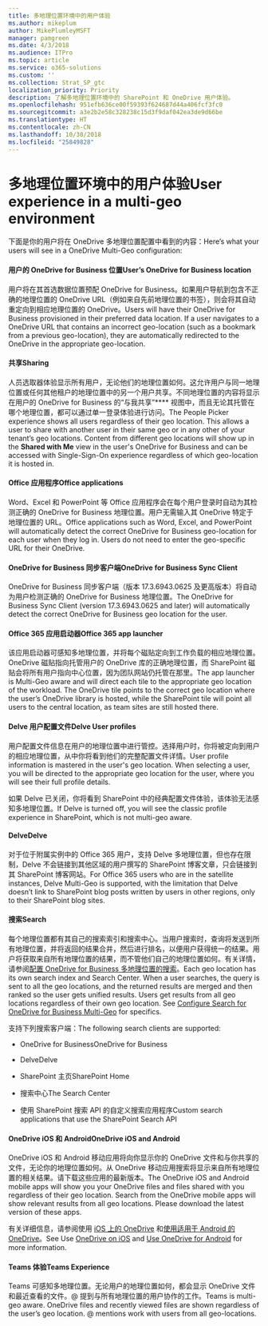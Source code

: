 ```yaml
---
title: 多地理位置环境中的用户体验
ms.author: mikeplum
author: MikePlumleyMSFT
manager: pamgreen
ms.date: 4/3/2018
ms.audience: ITPro
ms.topic: article
ms.service: o365-solutions
ms.custom: ''
ms.collection: Strat_SP_gtc
localization_priority: Priority
description: 了解多地理位置环境中的 SharePoint 和 OneDrive 用户体验。
ms.openlocfilehash: 951efb636ce00f59393f624687d44a406fcf3fc0
ms.sourcegitcommit: a3e2b2e58c328238c15d3f9daf042ea3de9d66be
ms.translationtype: HT
ms.contentlocale: zh-CN
ms.lasthandoff: 10/30/2018
ms.locfileid: "25849828"
---
```

# <a name="user-experience-in-a-multi-geo-environment"></a><span data-ttu-id="2c906-103">多地理位置环境中的用户体验</span><span class="sxs-lookup"><span data-stu-id="2c906-103">User experience in a multi-geo environment</span></span>

<span data-ttu-id="2c906-104">下面是你的用户将在 OneDrive 多地理位置配置中看到的内容：</span><span class="sxs-lookup"><span data-stu-id="2c906-104">Here’s what your users will see in a OneDrive Multi-Geo configuration:</span></span>

#### <a name="users-onedrive-for-business-location"></a><span data-ttu-id="2c906-105">用户的 OneDrive for Business 位置</span><span class="sxs-lookup"><span data-stu-id="2c906-105">User’s OneDrive for Business location</span></span>

<span data-ttu-id="2c906-p101">用户将在其首选数据位置预配 OneDrive for Business。如果用户导航到包含不正确的地理位置的 OneDrive URL（例如来自先前地理位置的书签），则会将其自动重定向到相应地理位置的 OneDrive。</span><span class="sxs-lookup"><span data-stu-id="2c906-p101">Users will have their OneDrive for Business provisioned in their preferred data location. If a user navigates to a OneDrive URL that contains an incorrect geo-location (such as a bookmark from a previous geo-location), they are automatically redirected to the OneDrive in the appropriate geo-location.</span></span>

#### <a name="sharing"></a><span data-ttu-id="2c906-108">共享</span><span class="sxs-lookup"><span data-stu-id="2c906-108">Sharing</span></span>

<span data-ttu-id="2c906-p102">人员选取器体验显示所有用户，无论他们的地理位置如何。这允许用户与同一地理位置或任何其他租户的地理位置中的另一个用户共享。不同地理位置的内容将显示在用户的 OneDrive for Business 的“与我共享”\*\*\*\* 视图中，而且无论其托管在哪个地理位置，都可以通过单一登录体验进行访问。</span><span class="sxs-lookup"><span data-stu-id="2c906-p102">The People Picker experience shows all users regardless of their geo location. This allows a user to share with another user in their same geo or in any other of your tenant’s geo locations. Content from different geo locations will show up in the **Shared with Me** view in the user's OneDrive for Business and can be accessed with Single-Sign-On experience regardless of which geo-location it is hosted in.</span></span>

#### <a name="office-applications"></a><span data-ttu-id="2c906-112">Office 应用程序</span><span class="sxs-lookup"><span data-stu-id="2c906-112">Office applications</span></span>

<span data-ttu-id="2c906-p103">Word、Excel 和 PowerPoint 等 Office 应用程序会在每个用户登录时自动为其检测正确的 OneDrive for Business 地理位置。用户无需输入其 OneDrive 特定于地理位置的 URL。</span><span class="sxs-lookup"><span data-stu-id="2c906-p103">Office applications such as Word, Excel, and PowerPoint will automatically detect the correct OneDrive for Business geo-location for each user when they log in. Users do not need to enter the geo-specific URL for their OneDrive.</span></span>

#### <a name="onedrive-for-business-sync-client"></a><span data-ttu-id="2c906-115">OneDrive for Business 同步客户端</span><span class="sxs-lookup"><span data-stu-id="2c906-115">OneDrive for Business Sync Client</span></span>

<span data-ttu-id="2c906-116">OneDrive for Business 同步客户端（版本 17.3.6943.0625 及更高版本）将自动为用户检测正确的 OneDrive for Business 地理位置。</span><span class="sxs-lookup"><span data-stu-id="2c906-116">The OneDrive for Business Sync Client (version 17.3.6943.0625 and later) will automatically detect the correct OneDrive for Business geo location for the user.</span></span>

#### <a name="office-365-app-launcher"></a><span data-ttu-id="2c906-117">Office 365 应用启动器</span><span class="sxs-lookup"><span data-stu-id="2c906-117">Office 365 app launcher</span></span>

<span data-ttu-id="2c906-p104">该应用启动器可感知多地理位置，并将每个磁贴定向到工作负载的相应地理位置。OneDrive 磁贴指向托管用户的 OneDrive 库的正确地理位置，而 SharePoint 磁贴会将所有用户指向中心位置，因为团队网站仍托管在那里。</span><span class="sxs-lookup"><span data-stu-id="2c906-p104">The app launcher is Multi-Geo aware and will direct each tile to the appropriate geo location of the workload. The OneDrive tile points to the correct geo location where the user’s OneDrive library is hosted, while the SharePoint tile will point all users to the central location, as team sites are still hosted there.</span></span>

#### <a name="delve-user-profiles"></a><span data-ttu-id="2c906-120">Delve 用户配置文件</span><span class="sxs-lookup"><span data-stu-id="2c906-120">Delve User profiles</span></span>

<span data-ttu-id="2c906-p105">用户配置文件信息在用户的地理位置中进行管控。选择用户时，你将被定向到用户的相应地理位置，从中你将看到他们的完整配置文件详情。</span><span class="sxs-lookup"><span data-stu-id="2c906-p105">User profile information is mastered in the user's geo location. When selecting a user, you will be directed to the appropriate geo location for the user, where you will see their full profile details.</span></span>

<span data-ttu-id="2c906-123">如果 Delve 已关闭，你将看到 SharePoint 中的经典配置文件体验，该体验无法感知多地理位置。</span><span class="sxs-lookup"><span data-stu-id="2c906-123">If Delve is turned off, you will see the classic profile experience in SharePoint, which is not multi-geo aware.</span></span>

#### <a name="delve"></a><span data-ttu-id="2c906-124">Delve</span><span class="sxs-lookup"><span data-stu-id="2c906-124">Delve</span></span>

<span data-ttu-id="2c906-125">对于位于附属实例中的 Office 365 用户，支持 Delve 多地理位置，但也存在限制，Delve 不会链接到其他区域的用户撰写的 SharePoint 博客文章，只会链接到其 SharePoint 博客网站。</span><span class="sxs-lookup"><span data-stu-id="2c906-125">For Office 365 users who are in the satellite instances, Delve Multi-Geo is supported, with the limitation that Delve doesn’t link to SharePoint blog posts written by users in other regions, only to their SharePoint blog sites.</span></span>

#### <a name="search"></a><span data-ttu-id="2c906-126">搜索</span><span class="sxs-lookup"><span data-stu-id="2c906-126">Search</span></span>

<span data-ttu-id="2c906-p106">每个地理位置都有其自己的搜索索引和搜索中心。当用户搜索时，查询将发送到所有地理位置，并将返回的结果合并，然后进行排名，以便用户获得统一的结果。用户将获取来自所有地理位置的结果，而不管他们自己的地理位置如何。有关详情，请参阅[配置 OneDrive for Business 多地理位置的搜索](configure-search-for-multi-geo.md)。</span><span class="sxs-lookup"><span data-stu-id="2c906-p106">Each geo location has its own search index and Search Center. When a user searches, the query is sent to all the geo locations, and the returned results are merged and then ranked so the user gets unified results. Users get results from all geo locations regardless of their own geo location. See [Configure Search for OneDrive for Business Multi-Geo](configure-search-for-multi-geo.md) for specifics.</span></span>

<span data-ttu-id="2c906-131">支持下列搜索客户端：</span><span class="sxs-lookup"><span data-stu-id="2c906-131">The following search clients are supported:</span></span>

-   <span data-ttu-id="2c906-132">OneDrive for Business</span><span class="sxs-lookup"><span data-stu-id="2c906-132">OneDrive for Business</span></span>

-   <span data-ttu-id="2c906-133">Delve</span><span class="sxs-lookup"><span data-stu-id="2c906-133">Delve</span></span>

-   <span data-ttu-id="2c906-134">SharePoint 主页</span><span class="sxs-lookup"><span data-stu-id="2c906-134">SharePoint Home</span></span>

-   <span data-ttu-id="2c906-135">搜索中心</span><span class="sxs-lookup"><span data-stu-id="2c906-135">The Search Center</span></span>

-   <span data-ttu-id="2c906-136">使用 SharePoint 搜索 API 的自定义搜索应用程序</span><span class="sxs-lookup"><span data-stu-id="2c906-136">Custom search applications that use the SharePoint Search API</span></span>

#### <a name="onedrive-ios-and-android"></a><span data-ttu-id="2c906-137">OneDrive iOS 和 Android</span><span class="sxs-lookup"><span data-stu-id="2c906-137">OneDrive iOS and Android</span></span> 

<span data-ttu-id="2c906-p107">OneDrive iOS 和 Android 移动应用将向你显示你的 OneDrive 文件和与你共享的文件，无论你的地理位置如何。从 OneDrive 移动应用搜索将显示来自所有地理位置的相关结果。请下载这些应用的最新版本。</span><span class="sxs-lookup"><span data-stu-id="2c906-p107">The OneDrive iOS and Android mobile apps will show you your OneDrive files and files shared with you regardless of their geo location. Search from the OneDrive mobile apps will show relevant results from all geo locations. Please download the latest version of these apps.</span></span>

<span data-ttu-id="2c906-141">有关详细信息，请参阅使用 [iOS 上的 OneDrive](https://support.office.com/article/08d5c5b2-ccc6-40eb-a244-fe3597a3c247) 和[使用适用于 Android 的 OneDrive](https://support.office.com/article/eee1d31c-792d-41d4-8132-f9621b39eb36)。</span><span class="sxs-lookup"><span data-stu-id="2c906-141">See Use [OneDrive on iOS](https://support.office.com/article/08d5c5b2-ccc6-40eb-a244-fe3597a3c247) and [Use OneDrive for Android](https://support.office.com/article/eee1d31c-792d-41d4-8132-f9621b39eb36) for more information.</span></span>

#### <a name="teams-experience"></a><span data-ttu-id="2c906-142">Teams 体验</span><span class="sxs-lookup"><span data-stu-id="2c906-142">Teams Experience</span></span>

<span data-ttu-id="2c906-p108">Teams 可感知多地理位置。无论用户的地理位置如何，都会显示 OneDrive 文件和最近查看的文件。@ 提到与所有地理位置的用户协作的工作。</span><span class="sxs-lookup"><span data-stu-id="2c906-p108">Teams is multi-geo aware. OneDrive files and recently viewed files are shown regardless of the user’s geo location. @ mentions work with users from all geo-locations.</span></span>
